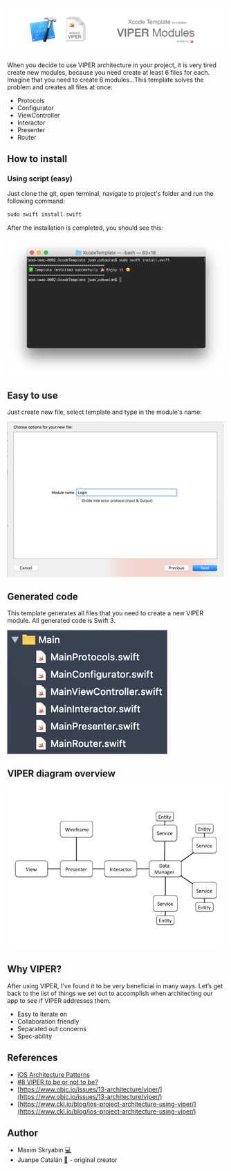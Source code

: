 ![](Images/header.jpg)

When you decide to use VIPER architecture in your project, it is very tired create new modules, because you need create at least 6 files for each. Imagine that you need to create 6 modules...This template solves the problem and creates all files at once:
* Protocols
* Configurator
* ViewController
* Interactor
* Presenter
* Router

## How to install

### Using script (easy)
Just clone the git, open terminal, navigate to project's folder and run the following command:
```swift
sudo swift install.swift
```
After the installation is completed, you should see this:

![](Images/terminal.png)

## Easy to use
Just create new file, select template and type in the module's name:

![](/Images/wizard.png)

## Generated code
This template generates all files that you need to create a new VIPER module. All generated code is Swift 3.

![](/Images/files.png)

## VIPER diagram overview
![Preview](/Images/viper_diagram.png)

## Why VIPER?
After using VIPER, I've found it to be very beneficial in many ways. Let’s get back to the list of things we set out to accomplish when architecting our app to see if VIPER addresses them.

- Easy to iterate on
- Collaboration friendly
- Separated out concerns
- Spec-ability

## References
- [iOS Architecture Patterns](https://medium.com/ios-os-x-development/ios-architecture-patterns-ecba4c38de52#.ba7q8dcih)
- [#8 VIPER to be or not to be?](https://swifting.io/blog/2016/03/07/8-viper-to-be-or-not-to-be/)
- [https://www.objc.io/issues/13-architecture/viper/](https://www.objc.io/issues/13-architecture/viper/)
- [https://www.ckl.io/blog/ios-project-architecture-using-viper/](https://www.ckl.io/blog/ios-project-architecture-using-viper/)


## Author

* Maxim Skryabin [💻](http://mskr.name)
* Juanpe Catalán [🔧](https://github.com/Juanpe/Swift-VIPER-Module) - original creator

